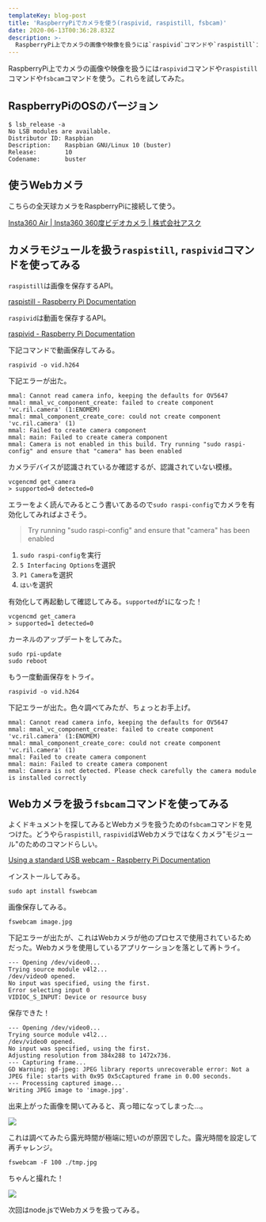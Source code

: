 ```yaml
---
templateKey: blog-post
title: 'RaspberryPiでカメラを使う(raspivid, raspistill, fsbcam)'
date: 2020-06-13T00:36:28.832Z
description: >-
  RaspberryPi上でカメラの画像や映像を扱うには`raspivid`コマンドや`raspistill`コマンドや`fsbcam`コマンドを使う。これらを試してみた。
---
```

RaspberryPi上でカメラの画像や映像を扱うには`raspivid`コマンドや`raspistill`コマンドや`fsbcam`コマンドを使う。これらを試してみた。

## RaspberryPiのOSのバージョン

```
$ lsb_release -a
No LSB modules are available.
Distributor ID: Raspbian
Description:    Raspbian GNU/Linux 10 (buster)
Release:        10
Codename:       buster
```

## 使うWebカメラ

こちらの全天球カメラをRaspberryPiに接続して使う。

[Insta360 Air | Insta360 360度ビデオカメラ | 株式会社アスク](https://www.ask-corp.jp/products/insta360/camera/insta360-air.html)

## カメラモジュールを扱う`raspistill`, `raspivid`コマンドを使ってみる

`raspistill`は画像を保存するAPI。

[raspistill - Raspberry Pi Documentation](https://www.raspberrypi.org/documentation/usage/camera/raspicam/raspistill.md)

`raspivid`は動画を保存するAPI。

[raspivid - Raspberry Pi Documentation](https://www.raspberrypi.org/documentation/usage/camera/raspicam/raspivid.md)

下記コマンドで動画保存してみる。

```
raspivid -o vid.h264
```

下記エラーが出た。

```
mmal: Cannot read camera info, keeping the defaults for OV5647
mmal: mmal_vc_component_create: failed to create component 'vc.ril.camera' (1:ENOMEM)
mmal: mmal_component_create_core: could not create component 'vc.ril.camera' (1)
mmal: Failed to create camera component
mmal: main: Failed to create camera component
mmal: Camera is not enabled in this build. Try running "sudo raspi-config" and ensure that "camera" has been enabled
```

カメラデバイスが認識されているか確認するが、認識されていない模様。

```
vcgencmd get_camera
> supported=0 detected=0
```

エラーをよく読んでみるとこう書いてあるので`sudo raspi-config`でカメラを有効化してみればよさそう。

> Try running "sudo raspi-config" and ensure that "camera" has been enabled

1. `sudo raspi-config`を実行
2. `5 Interfacing Options`を選択
3. `P1 Camera`を選択
4. `はい`を選択

有効化して再起動して確認してみる。`supported`が`1`になった！

```
vcgencmd get_camera
> supported=1 detected=0
```

カーネルのアップデートをしてみた。

```
sudo rpi-update
sudo reboot 
```

もう一度動画保存をトライ。

```
raspivid -o vid.h264
```

下記エラーが出た。色々調べてみたが、ちょっとお手上げ。

```
mmal: Cannot read camera info, keeping the defaults for OV5647
mmal: mmal_vc_component_create: failed to create component 'vc.ril.camera' (1:ENOMEM)
mmal: mmal_component_create_core: could not create component 'vc.ril.camera' (1)
mmal: Failed to create camera component
mmal: main: Failed to create camera component
mmal: Camera is not detected. Please check carefully the camera module is installed correctly
```

## Webカメラを扱う`fsbcam`コマンドを使ってみる

よくドキュメントを探してみるとWebカメラを扱うための`fsbcam`コマンドを見つけた。どうやら`raspistill`, `raspivid`はWebカメラではなくカメラ"モジュール"のためのコマンドらしい。

[Using a standard USB webcam - Raspberry Pi Documentation](https://www.raspberrypi.org/documentation/usage/webcams/README.md)

インストールしてみる。

```
sudo apt install fswebcam
```

画像保存してみる。

```
fswebcam image.jpg
```

下記エラーが出たが、これはWebカメラが他のプロセスで使用されているためだった。Webカメラを使用しているアプリケーションを落として再トライ。

```
--- Opening /dev/video0...
Trying source module v4l2...
/dev/video0 opened.
No input was specified, using the first.
Error selecting input 0
VIDIOC_S_INPUT: Device or resource busy
```

保存できた！

```
--- Opening /dev/video0...
Trying source module v4l2...
/dev/video0 opened.
No input was specified, using the first.
Adjusting resolution from 384x288 to 1472x736.
--- Capturing frame...
GD Warning: gd-jpeg: JPEG library reports unrecoverable error: Not a JPEG file: starts with 0x95 0x5cCaptured frame in 0.00 seconds.
--- Processing captured image...
Writing JPEG image to 'image.jpg'.
```

出来上がった画像を開いてみると、真っ暗になってしまった…。

![](/img/スクリーンショット-2020-06-14-6.53.28.png)

これは調べてみたら露光時間が極端に短いのが原因でした。露光時間を設定して再チャレンジ。

```
fswebcam -F 100 ./tmp.jpg
```

ちゃんと撮れた！

![](/img/スクリーンショット-2020-06-14-6.59.41.png)

次回はnode.jsでWebカメラを扱ってみる。
